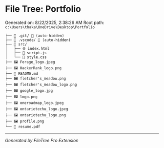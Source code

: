 # File Tree: Portfolio

Generated on: 8/22/2025, 2:38:26 AM
Root path: `c:\Users\thaka\OneDrive\Desktop\Portfolio`

```
├── 📁 .git/ 🚫 (auto-hidden)
├── 📁 .vscode/ 🚫 (auto-hidden)
├── 📁 src/
│   ├── 🌐 index.html
│   ├── 📄 script.js
│   └── 🎨 style.css
├── 🖼️ Forage_logo.jpeg
├── 🖼️ HackerRank_logo.png
├── 📖 README.md
├── 🖼️ fletcher's_meadow.png
├── 🖼️ fletcher's_meadow_logo.png
├── 🖼️ google_logo.jpg
├── 🖼️ logo.png
├── 🖼️ oneroadmap_logo.jpeg
├── 🖼️ ontariotechu_logo.jpeg
├── 🖼️ ontariotechu_logo.png
├── 🖼️ profile.png
└── 📕 resume.pdf
```

---
*Generated by FileTree Pro Extension*